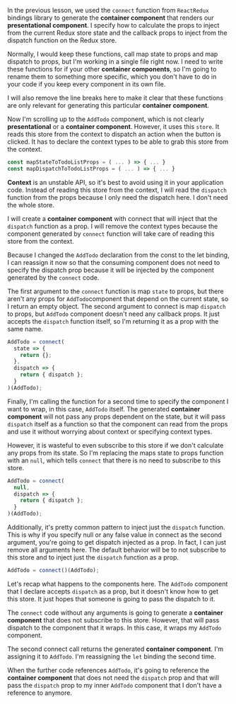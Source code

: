 In the previous lesson, we used the `connect` function from `ReactRedux` bindings library to generate the **container component** that renders our **presentational component**. I specify how to calculate the props to inject from the current Redux store state and the callback props to inject from the dispatch function on the Redux store.

Normally, I would keep these functions, call map state to props and map dispatch to props, but I'm working in a single file right now. I need to write these functions for if your other **container components**, so I'm going to rename them to something more specific, which you don't have to do in your code if you keep every component in its own file.

I will also remove the line breaks here to make it clear that these functions are only relevant for generating this particular **container component**.

Now I'm scrolling up to the `AddTodo` component, which is not clearly **presentational** or a **container component**. However, it uses this `store`. It reads this store from the context to dispatch an action when the button is clicked. It has to declare the context types to be able to grab this store from the context.

``` javascript
const mapStateToTodoListProps = ( ... ) => { ... }
const mapDispatchToTodoListProps = ( ... ) => { ... }
```

**Context** is an unstable API, so it's best to avoid using it in your application code. Instead of reading this store from the context, I will read the `dispatch` function from the props because I only need the dispatch here. I don't need the whole store.

I will create a **container component** with connect that will inject that the `dispatch` function as a prop. I will remove the context types because the component generated by `connect` function will take care of reading this store from the context.

Because I changed the `AddTodo` declaration from the const to the let binding, I can reassign it now so that the consuming component does not need to specify the dispatch prop because it will be injected by the component generated by the `connect` code.

The first argument to the `connect` function is map `state` to props, but there aren't any props for `AddTodo`component that depend on the current state, so I return an empty object. The second argument to connect is map `dispatch` to props, but `AddTodo` component doesn't need any callback props. It just accepts the `dispatch` function itself, so I'm returning it as a prop with the same name.

``` javascript
AddTodo = connect(
  state => {
    return {};
  },
  dispatch => {
    return { dispatch };
  }
)(AddTodo);
```

Finally, I'm calling the function for a second time to specify the component I want to wrap, in this case, `AddTodo` itself. The generated **container component** will not pass any props dependent on the state, but it will pass `dispatch` itself as a function so that the component can read from the props and use it without worrying about context or specifying context types.

However, it is wasteful to even subscribe to this store if we don't calculate any props from its state. So I'm replacing the maps state to props function with an `null`, which tells `connect` that there is no need to subscribe to this store.

``` javascript
AddTodo = connect(
  null,
  dispatch => {
    return { dispatch };
  }
)(AddTodo);
```

Additionally, it's pretty common pattern to inject just the `dispatch` function. This is why if you specify null or any false value in connect as the second argument, you're going to get dispatch injected as a prop. In fact, I can just remove all arguments here. The default behavior will be to not subscribe to this store and to inject just the `dispatch` function as a prop.

``` javascript
AddTodo = connect()(AddTodo);
```

Let's recap what happens to the components here. The `AddTodo` component that I declare accepts `dispatch` as a prop, but it doesn't know how to get this store. It just hopes that someone is going to pass the dispatch to it.

The `connect` code without any arguments is going to generate a **container component** that does not subscribe to this store. However, that will pass dispatch to the component that it wraps. In this case, it wraps my `AddTodo` component.

The second connect call returns the generated **container component**. I'm assigning it to `AddTodo`. I'm reassigning the `let` binding the second time.

When the further code references `AddTodo`, it's going to reference the **container component** that does not need the `dispatch` prop and that will pass the `dispatch` prop to my inner `AddTodo` component that I don't have a reference to anymore.

